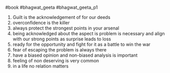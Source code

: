 #book #bhagwat_geeta #bhagwat_geeta_p1 
1. Guilt is the acknowledgement of for our deeds
2. overconfidence is the killer
3. always protect the strongest points in your arsenal
4. being acknowledged about the aspect is problem is necessary and align with our strong points as surprise leads to loss
5. ready for the opportunity and fight for it as a battle to win the war
6. fear of escaping the problem is always there
7. have a biased opinion and non-biased analysis is important
8. feeling of non deserving is very common
9. in a life no relation matters